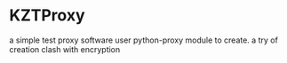 # KZTProxy
a simple test proxy software user python-proxy module to create. a try of creation clash with encryption
